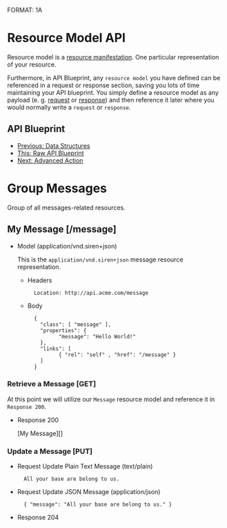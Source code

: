 FORMAT: 1A

# Resource Model API
Resource model is a [resource manifestation](http://www.w3.org/TR/di-gloss/#def-resource-manifestation). One particular representation of your resource.

Furthermore, in API Blueprint, any `resource model` you have defined can be referenced in a request or response section, saving you lots of time maintaining your API blueprint. You simply define a resource model as any payload (e. g. [request](https://github.com/apiaryio/api-blueprint/blob/master/examples/06.%20Requests.md) or [response](https://github.com/apiaryio/api-blueprint/blob/master/examples/5.%20Responses.md)) and then reference it later where you would normally write a `request` or `response`.

## API Blueprint
+ [Previous: Data Structures](10.%20Data%20Structures.md)
+ [This: Raw API Blueprint](https://raw.github.com/apiaryio/api-blueprint/master/examples/11.%20Resource%20Model.md)
+ [Next: Advanced Action](12.%20Advanced%20Action.md)

# Group Messages
Group of all messages-related resources.

## My Message [/message]

+ Model (application/vnd.siren+json)

    This is the `application/vnd.siren+json` message resource representation.

    + Headers

            Location: http://api.acme.com/message

    + Body

            {
              "class": [ "message" ],
              "properties": {
                    "message": "Hello World!"
              },
              "links": [
                    { "rel": "self" , "href": "/message" }
              ]
            }

### Retrieve a Message [GET]
At this point we will utilize our `Message` resource model and reference it in `Response 200`.

+ Response 200

    [My Message][]

### Update a Message [PUT]

+ Request Update Plain Text Message (text/plain)

        All your base are belong to us.

+ Request Update JSON Message (application/json)

        { "message": "All your base are belong to us." }

+ Response 204

